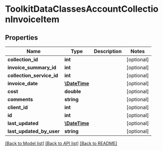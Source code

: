 # ToolkitDataClassesAccountCollectionInvoiceItem

## Properties
Name | Type | Description | Notes
------------ | ------------- | ------------- | -------------
**collection_id** | **int** |  | [optional] 
**invoice_summary_id** | **int** |  | [optional] 
**collection_service_id** | **int** |  | [optional] 
**invoice_date** | [**\DateTime**](\DateTime.md) |  | [optional] 
**cost** | **double** |  | [optional] 
**comments** | **string** |  | [optional] 
**client_id** | **int** |  | [optional] 
**id** | **int** |  | [optional] 
**last_updated** | [**\DateTime**](\DateTime.md) |  | [optional] 
**last_updated_by_user** | **string** |  | [optional] 

[[Back to Model list]](../README.md#documentation-for-models) [[Back to API list]](../README.md#documentation-for-api-endpoints) [[Back to README]](../README.md)


